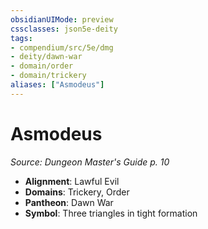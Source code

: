 ```yaml
---
obsidianUIMode: preview
cssclasses: json5e-deity
tags:
- compendium/src/5e/dmg
- deity/dawn-war
- domain/order
- domain/trickery
aliases: ["Asmodeus"]
---
```

# Asmodeus
*Source: Dungeon Master's Guide p. 10* 

- **Alignment**: Lawful Evil
- **Domains**: Trickery, Order
- **Pantheon**: Dawn War
- **Symbol**: Three triangles in tight formation